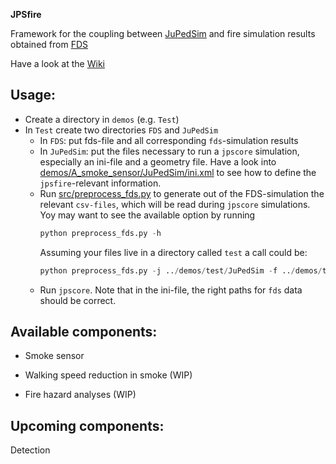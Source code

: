 **JPSfire**

Framework for the coupling between [JuPedSim](http://jupedsim.org) and fire simulation results obtained from [FDS](https://github.com/firemodels/fds-smv)

Have a look at the [Wiki](https://gitlab.version.fz-juelich.de/jupedsim/jpsfire/wikis/home)


Usage:
-----

- Create a directory in `demos` (e.g. `Test`)
- In `Test` create two directories `FDS` and `JuPedSim`
  - In `FDS`: put fds-file and all corresponding `fds`-simulation results
  - In `JuPedSim`: put the files necessary to run a `jpscore` simulation, especially an ini-file and a geometry file.
    Have a look into [demos/A_smoke_sensor/JuPedSim/ini.xml](demos/A_smoke_sensor/JuPedSim/ini.xml) to see
    how to define the `jpsfire`-relevant information.
  - Run [src/preprocess_fds.py](src/preprocess_fds.py) to generate out of the FDS-simulation the relevant `csv-files`, 
    which will be read during `jpscore` simulations. 
    Yoy may want to see the available option by running 
    ```python 
    python preprocess_fds.py -h
    ```
    Assuming your files live in a directory called `test` a call could be:
    ```python
    python preprocess_fds.py -j ../demos/test/JuPedSim -f ../demos/test/FDS
    ```
  - Run `jpscore`. Note that in the ini-file, the right paths for `fds` data should be correct. 

Available components:
--------------------

- Smoke sensor

- Walking speed reduction in smoke (WIP)

- Fire hazard analyses (WIP)


Upcoming components:
-------------------
Detection
